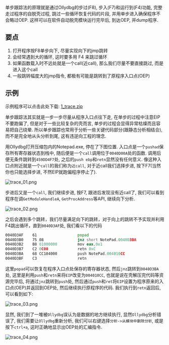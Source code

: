 单步跟踪法的原理就是通过Ollydbg的步过(F8), 步入(F7)和运行到(F4)功能, 完整走过程序的自脱壳过程, 跳过一些循环恢复代码的片段, 并用单步进入确保程序不会略过OEP. 这样可以在软件自动脱壳模块运行完毕后, 到达OEP, 并dump程序. 

## 要点

1. 打开程序按F8单步向下, 尽量实现向下的jmp跳转
2. 会经常遇到大的循环, 这时要多用 F4 来跳过循环
3. 如果函数载入时不远处就是一个call(近call), 那么我们尽量不要直接跳过, 而是进入这个call
4. 一般跳转幅度大的jmp指令, 都极有可能是跳转到了原程序入口点(OEP)

## 示例

示例程序可以点击此处下载: [1_trace.zip](https://github.com/ctf-wiki/ctf-challenges/blob/master/reverse/unpack/example/1_trace.zip)

单步跟踪法其实就是一步一步尽量从程序入口点往下走, 在单步的过程中注意EIP不要跑偏了, 但是对于一些比较复杂的壳而言, 单步的过程会显得异常枯燥而且容易把自己绕晕. 所以单步跟踪也常用于分析一些关键代码部分(跟静态分析相结合), 而不是完全地从头分析到尾, 这有违逆向工程的理念. 

用Ollydbg打开压缩包内的Notepad.exe, 停在了下图位置. 入口点是一个`pushad`保存所有寄存器状态到栈中, 随后便是一个`call`调用位于`0040D00A`处的函数. 调用后便无条件跳转到`459DD4F7`处, 之后的`push ebp`和`retn`显然没有任何意义. 像这种入口点附近就是一个`call`的我们称为`近call`, 对于近call我们选择步进, 按下F7(当然你也只能选择步进, 不然EIP就跑偏程序停止了). 

![trace_01.png](/reverse/unpack/figure/trace_01.png)

步进后又是一个`call`, 我们继续步进, 按F7, 跟进后发现没有近call了, 我们可以看到程序在调`GetModuleHandleA`, `GetProcAddress`等API, 继续向下分析. 

![trace_02.png](/reverse/unpack/figure/trace_02.png)

之后会遇到多个跳转，我们尽量满足向下的跳转，对于向上的跳转不予实现并利用F4跳出循环，直到`0040D3AF`处, 我们看以下的代码

``` asm
0040D3AF    61              	popad
0040D3B0    75 08           	jnz short NotePad.0040D3BA
0040D3B2    B8 01000000    	    mov eax,0x1
0040D3B7    C2 0C00         	retn 0xC
0040D3BA    68 CC104000     	push NotePad.004010CC
0040D3BF    C3              	retn
```

这里`popad`可以恢复在程序入口点处保存的寄存器状态, 然后`jnz`跳转到`0040D3BA`处, 这里是利用`push`和`retn`来将`EIP`改变为`004010CC`, 也就是说在壳解压完代码等资源完毕后, 将通过`jnz`跳转到`push`处, 然后通过`push`和`ret`将`EIP`设置为程序原来的入口点(OEP)并返回到OEP处, 然后继续执行原程序的代码. 我们执行到`retn`返回后, 可以看到如下:

![trace_03.png](/reverse/unpack/figure/trace_03.png)

显然, 我们到了一堆被`Ollydbg`误认为是数据的地方继续执行, 显然`Ollydbg`分析错误了, 我们需要让`Ollydbg`重新分析, 我们可以右键选择`分析->从模块中删除分析`, 或是按下`ctrl+a`, 这时正确地显示出OEP处的汇编指令. 

![trace_04.png](/reverse/unpack/figure/trace_04.png)